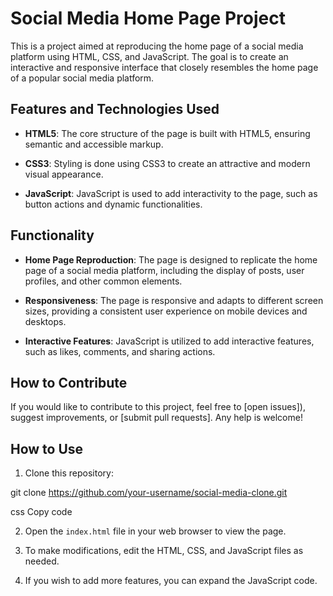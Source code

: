 # Social Media Home Page Project



This is a project aimed at reproducing the home page of a social media platform using HTML, CSS, and JavaScript. The goal is to create an interactive and responsive interface that closely resembles the home page of a popular social media platform.

## Features and Technologies Used

- **HTML5**: The core structure of the page is built with HTML5, ensuring semantic and accessible markup.

- **CSS3**: Styling is done using CSS3 to create an attractive and modern visual appearance.

- **JavaScript**: JavaScript is used to add interactivity to the page, such as button actions and dynamic functionalities.

## Functionality

- **Home Page Reproduction**: The page is designed to replicate the home page of a social media platform, including the display of posts, user profiles, and other common elements.

- **Responsiveness**: The page is responsive and adapts to different screen sizes, providing a consistent user experience on mobile devices and desktops.

- **Interactive Features**: JavaScript is utilized to add interactive features, such as likes, comments, and sharing actions.

## How to Contribute

If you would like to contribute to this project, feel free to [open issues]), suggest improvements, or [submit pull requests]. Any help is welcome!

## How to Use

1. Clone this repository:

git clone https://github.com/your-username/social-media-clone.git

css
Copy code

2. Open the `index.html` file in your web browser to view the page.

3. To make modifications, edit the HTML, CSS, and JavaScript files as needed.

4. If you wish to add more features, you can expand the JavaScript code.
